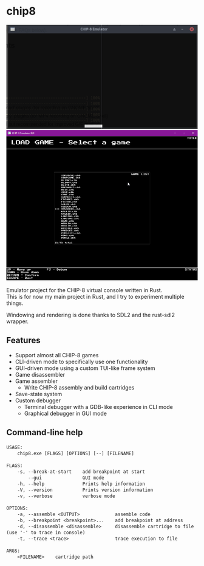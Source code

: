 chip8
=====

![screen](assets/screen.gif)
![debugger](assets/debugger.gif)

Emulator project for the CHIP-8 virtual console written in Rust.  
This is for now my main project in Rust, and I try to experiment multiple things.

Windowing and rendering is done thanks to SDL2 and the rust-sdl2 wrapper.

Features
--------

- Support almost all CHIP-8 games
- CLI-driven mode to specifically use one functionality
- GUI-driven mode using a custom TUI-like frame system
- Game disassembler
- Game assembler
  - Write CHIP-8 assembly and build cartridges
- Save-state system
- Custom debugger
  - Terminal debugger with a GDB-like experience in CLI mode
  - Graphical debugger in GUI mode

Command-line help
-----------------

```
USAGE:
    chip8.exe [FLAGS] [OPTIONS] [--] [FILENAME]

FLAGS:
    -s, --break-at-start    add breakpoint at start
        --gui               GUI mode
    -h, --help              Prints help information
    -V, --version           Prints version information
    -v, --verbose           verbose mode

OPTIONS:
    -a, --assemble <OUTPUT>             assemble code
    -b, --breakpoint <breakpoint>...    add breakpoint at address
    -d, --disassemble <disassemble>     disassemble cartridge to file (use '-' to trace in console)
    -t, --trace <trace>                 trace execution to file

ARGS:
    <FILENAME>    cartridge path
```
